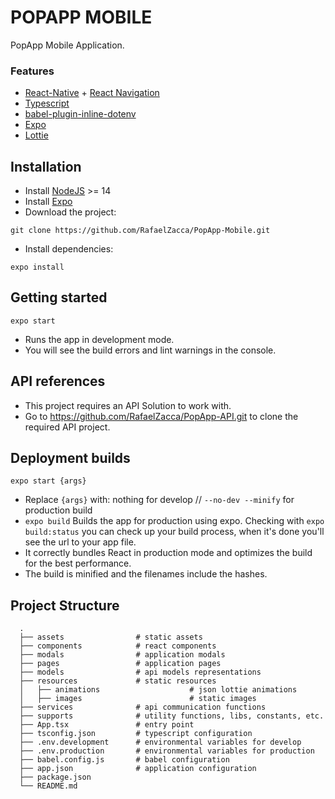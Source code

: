 # POPAPP MOBILE
PopApp Mobile Application.

### Features
- [React-Native](https://reactnative.dev/) + [React Navigation](https://reactnavigation.org/)
- [Typescript](https://www.typescriptlang.org/docs/handbook/react.html) 
- [babel-plugin-inline-dotenv](https://github.com/brysgo/babel-plugin-inline-dotenv/blob/master/README.md)
- [Expo](https://expo.io/)
- [Lottie](https://github.com/lottie-react-native/lottie-react-native/blob/master/README.md)

## Installation
* Install [NodeJS](https://nodejs.org/en/download/) >= 14
* Install [Expo](https://docs.expo.io/get-started/installation/)
* Download the project:

```
git clone https://github.com/RafaelZacca/PopApp-Mobile.git
```

* Install dependencies:

```
expo install
```

## Getting started
```
expo start
```

- Runs the app in development mode.
- You will see the build errors and lint warnings in the console.

## API references
- This project requires an API Solution to work with. 
- Go to https://github.com/RafaelZacca/PopApp-API.git to clone the required API project. 

## Deployment builds
```
expo start {args}
``` 
- Replace `{args}` with: nothing for develop // `--no-dev --minify` for production build
- `expo build` Builds the app for production using expo. Checking with `expo build:status` you can check up your build process, when it's done you'll see the url to your app file.
- It correctly bundles React in production mode and optimizes the build for the best performance.
- The build is minified and the filenames include the hashes.

## Project Structure
```
  .
  ├── assets                # static assets
  ├── components            # react components
  ├── modals                # application modals
  ├── pages                 # application pages
  ├── models		        # api models representations
  ├── resources		        # static resources
  │   ├── animations	                # json lottie animations
  │   ├── images	                	# static images
  ├── services              # api communication functions
  ├── supports	            # utility functions, libs, constants, etc.
  ├── App.tsx             	# entry point
  ├── tsconfig.json         # typescript configuration
  ├── .env.development      # environmental variables for develop
  ├── .env.production       # environmental variables for production
  ├── babel.config.js       # babel configuration
  ├── app.json              # application configuration
  ├── package.json            
  └── README.md
```